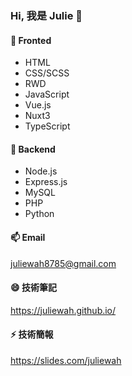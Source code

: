 ### Hi, 我是 Julie 👋

#### 🔭 Fronted
- HTML
- CSS/SCSS
- RWD
- JavaScript
- Vue.js
- Nuxt3
- TypeScript

#### 🌱 Backend
- Node.js
- Express.js
- MySQL
- PHP
- Python

#### 📫 Email
juliewah8785@gmail.com

#### 😄 技術筆記
https://juliewah.github.io/

#### ⚡ 技術簡報
https://slides.com/juliewah

